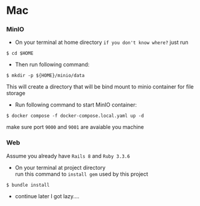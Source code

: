 # Mac
### MinIO
* On your terminal at home directory ```if you don't know where?``` just run 
 ```
 $ cd $HOME
 ```   
* Then run following command:
```
$ mkdir -p ${HOME}/minio/data
```
This will create a directory that will be bind mount to minio container for file storage  
  
* Run following command to start MinIO container:
```
$ docker compose -f docker-compose.local.yaml up -d
```
make sure port ```9000``` and ```9001``` are avaiable you machine 

### Web
Assume you already have ```Rails 8``` and ```Ruby 3.3.6```
* On your terminal at project directory  
run this command to ```install gem``` used by this project
```
$ bundle install
```
* continue later I got lazy....